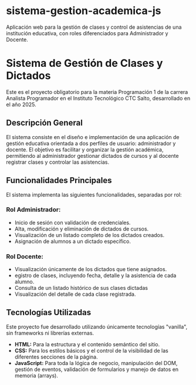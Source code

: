 # sistema-gestion-academica-js
Aplicación web para la gestión de clases y control de asistencias de una institución educativa, con roles diferenciados para Administrador y Docente.

# Sistema de Gestión de Clases y Dictados 

Este es el proyecto obligatorio para la materia Programación 1 de la carrera Analista Programador en el Instituto Tecnológico CTC Salto, desarrollado en el año 2025.

## Descripción General

El sistema consiste en el diseño e implementación de una aplicación de gestión educativa orientada a dos perfiles de usuario: administrador y docente. El objetivo es facilitar y organizar la gestión académica, permitiendo al administrador gestionar dictados de cursos y al docente registrar clases y controlar las asistencias.

## Funcionalidades Principales

El sistema implementa las siguientes funcionalidades, separadas por rol:

### Rol Administrador:
* Inicio de sesión con validación de credenciales.
* Alta, modificación y eliminación de dictados de cursos.
* Visualización de un listado completo de los dictados creados.
* Asignación de alumnos a un dictado específico.

### Rol Docente:
* Visualización únicamente de los dictados que tiene asignados.
* egistro de clases, incluyendo fecha, detalle y la asistencia de cada alumno.
* Consulta de un listado histórico de sus clases dictadas
* Visualización del detalle de cada clase registrada.

## Tecnologías Utilizadas

Este proyecto fue desarrollado utilizando únicamente tecnologías "vanilla", sin frameworks ni librerías externas.

* **HTML:** Para la estructura y el contenido semántico del sitio.
* **CSS:** Para los estilos básicos y el control de la visibilidad de las diferentes secciones de la página.
* **JavaScript:** Para toda la lógica de negocio, manipulación del DOM, gestión de eventos, validación de formularios y manejo de datos en memoria (arrays).
